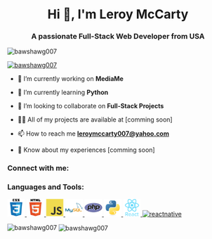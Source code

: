 <h1 align="center">Hi 👋, I'm Leroy McCarty</h1>
<h3 align="center">A passionate Full-Stack Web Developer from USA</h3>

<p align="left"> <img src="https://komarev.com/ghpvc/?username=bawshawg007&label=Profile%20views&color=0e75b6&style=flat" alt="bawshawg007" /> </p>

<p align="left"> <a href="https://github.com/ryo-ma/github-profile-trophy"><img src="https://github-profile-trophy.vercel.app/?username=bawshawg007" alt="bawshawg007" /></a> </p>

- 🔭 I’m currently working on **MediaMe**

- 🌱 I’m currently learning **Python**

- 👯 I’m looking to collaborate on **Full-Stack Projects**

- 👨‍💻 All of my projects are available at [comming soon]

- 📫 How to reach me **leroymccarty007@yahoo.com**

- 📄 Know about my experiences [comming soon]

<h3 align="left">Connect with me:</h3>
<p align="left">
</p>

<h3 align="left">Languages and Tools:</h3>
<p align="left"> <a href="https://www.w3schools.com/css/" target="_blank" rel="noreferrer"> <img src="https://raw.githubusercontent.com/devicons/devicon/master/icons/css3/css3-original-wordmark.svg" alt="css3" width="40" height="40"/> </a> <a href="https://www.w3.org/html/" target="_blank" rel="noreferrer"> <img src="https://raw.githubusercontent.com/devicons/devicon/master/icons/html5/html5-original-wordmark.svg" alt="html5" width="40" height="40"/> </a> <a href="https://developer.mozilla.org/en-US/docs/Web/JavaScript" target="_blank" rel="noreferrer"> <img src="https://raw.githubusercontent.com/devicons/devicon/master/icons/javascript/javascript-original.svg" alt="javascript" width="40" height="40"/> </a> <a href="https://www.mysql.com/" target="_blank" rel="noreferrer"> <img src="https://raw.githubusercontent.com/devicons/devicon/master/icons/mysql/mysql-original-wordmark.svg" alt="mysql" width="40" height="40"/> </a> <a href="https://www.php.net" target="_blank" rel="noreferrer"> <img src="https://raw.githubusercontent.com/devicons/devicon/master/icons/php/php-original.svg" alt="php" width="40" height="40"/> </a> <a href="https://www.python.org" target="_blank" rel="noreferrer"> <img src="https://raw.githubusercontent.com/devicons/devicon/master/icons/python/python-original.svg" alt="python" width="40" height="40"/> </a> <a href="https://reactjs.org/" target="_blank" rel="noreferrer"> <img src="https://raw.githubusercontent.com/devicons/devicon/master/icons/react/react-original-wordmark.svg" alt="react" width="40" height="40"/> </a> <a href="https://reactnative.dev/" target="_blank" rel="noreferrer"> <img src="https://reactnative.dev/img/header_logo.svg" alt="reactnative" width="40" height="40"/> </a> </p>

<p><img align="left" src="https://github-readme-stats.vercel.app/api/top-langs?username=bawshawg007&show_icons=true&locale=en&layout=compact" alt="bawshawg007" /></p>

<p>&nbsp;<img align="center" src="https://github-readme-stats.vercel.app/api?username=bawshawg007&show_icons=true&locale=en" alt="bawshawg007" /></p>

